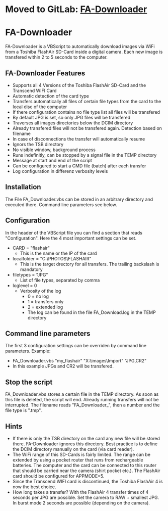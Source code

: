 # Moved to GitLab: [FA-Downloader](https://gitlab.com/ANiggemann/FA-Downloader)


# FA-Downloader
FA-Downloader is a VBScript to automatically download images via WiFi from a Toshiba FlashAir SD-Card inside a digital camera. Each new image is transfered within 2 to 5 seconds to the computer.

FA-Downloader Features
-
* Supports all 4 Versions of the Toshiba FlashAir SD-Card and the Transcend WIFI Card
* Automatic detection of the card type
* Transfers automatically all files of certain file types from the card to the local disc of the computer
* If there configuration contains no file type list all files will be transfered
* By default JPG is set, so only JPG files will be transfered
* Traverses all images directories below the DCIM directory
* Already transfered files will not be transfered again. Detection based on filename
* In case of disconnections the transfer will automatically resume
* Ignors the TSB directory 
* No visible window, background process
* Runs indefinitly, can be stopped by a signal file in the TEMP directory
* Message at start and end of the script
* Can be configured to start a CMD file (batch) after each transfer
* Log configuration in differenz verbosity levels

Installation
-
The File FA_Downloader.vbs can be stored in an arbitrary directory and executed there.  Command line parameters see below.

Configuration
-
In the header of the VBScript file you can find a section that reads "Configuration". Here the 4 most important settings can be set.
* CARD = "flashair"
  * This is the name or the IP of the card
* localfolder = "C:\PHOTOS\FLASHAIR\"
  * This is the target drectory for all transfers.  The trailing backslash is mandatory
* filetypes = "JPG"
  * List of file types, separated by comma
* loglevel = 0
  * Verbosity of the log
    * 0 = no log
    * 1 = transfers only
    * 2 = extended log
    * The log can be found in the file FA_Download.log in the TEMP directory

Command line parameters
-
The first 3 configuration settings can be overriden by command line parameters. Example:
* FA_Downloader.vbs "my_flashair" "X:\images\Import\" "JPG,CR2"
* In this example JPGs and CR2 will be transfered.

Stop the script
-
FA_Downloader.vbs stores a certain file in the TEMP directory.  As soon as this file is deleted, the script will end. Already running transfers will not be interrupted. The filename reads "FA_Downloader_", then a number and the file type is ".tmp".

Hints
-
* If there is only the TSB directory on the card any new file will be stored there. FA-Downloader ignores this directory. Best practice is to define the DCIM directory manually on the card (via card reader).
* The WiFi range of this SD-Cards is fairly limited.  The range can be extended by using a pocket router that runs from rechargeable batteries. The computer and the card can be connected to this router that should be carried near the camera (shirt pocket etc.). The FlashAir card should be configured for APPMODE=5.
* Since the Transcend WIFI card is discontinued, the Toshiba FlashAir 4 is now the best choice.
* How long takes a transfer?  With the FlashAir 4 transfer times of 4 seconds per JPG are possible. Set the camera to RAW + smallest JPG. In burst mode 2 seconds are possible (depending on the camera).
